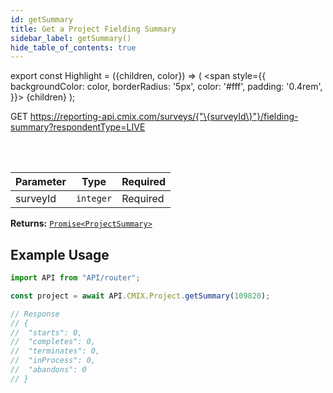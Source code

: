 ```yaml
---
id: getSummary
title: Get a Project Fielding Summary
sidebar_label: getSummary()
hide_table_of_contents: true
---
```


export const Highlight = ({children, color}) => (
  <span
    style={{
      backgroundColor: color,
      borderRadius: '5px',
      color: '#fff',
      padding: '0.4rem',
    }}>
    {children}
  </span>
);

<Highlight color="#61AFFE">GET</Highlight> https://reporting-api.cmix.com/surveys/{"\{surveyId\}"}/fielding-summary?respondentType=LIVE

<br />
<br />

| Parameter | Type  | Required |
| ---- | ----  | -------- |
| surveyId | `integer` | <Highlight color="#F93E3E">Required</Highlight> |

**Returns:** [`Promise<ProjectSummary>`](/docs/properties#project-fielding-summary)  

## Example Usage

```js
import API from "API/router";

const project = await API.CMIX.Project.getSummary(109820);

// Response
// {
// 	"starts": 0,
// 	"completes": 0,
// 	"terminates": 0,
// 	"inProcess": 0,
// 	"abandons": 0
// }
```